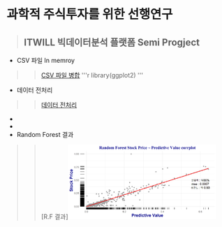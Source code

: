 과학적 주식투자를 위한 선행연구
=======================
>ITWILL 빅데이터분석 플랫폼 Semi Progject
>-----------------------------------
* CSV 파일 In memroy
>> [CSV 파일 병합](https://github.com/DominKim/Domin/blob/master/ITWILL_Semiproject/Join_rawdata.R)
'''r
library(ggplot2)
'''
* 데이터 전처리
>> [데이터 전처리](https://github.com/DominKim/Domin/blob/master/ITWILL_Semiproject/data_preprocessing.R)
*
*
* Random Forest 결과
>> [R.F 결과]<img src="./ITWILL_Semiproject/output/랜덤포레스트결과값 상관도.png" width="80%" height="50%"></img>
